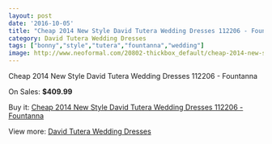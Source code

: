 ```yaml
---
layout: post
date: '2016-10-05'
title: "Cheap 2014 New Style David Tutera Wedding Dresses 112206 - Fountanna"
category: David Tutera Wedding Dresses
tags: ["bonny","style","tutera","fountanna","wedding"]
image: http://www.neoformal.com/20802-thickbox_default/cheap-2014-new-style-david-tutera-wedding-dresses-112206-fountanna.jpg
---
```

Cheap 2014 New Style David Tutera Wedding Dresses 112206 - Fountanna

On Sales: **$409.99**
<a href="https://www.neoformal.com/en/david-tutera-wedding-dresses-2014/6678-cheap-2014-new-style-david-tutera-wedding-dresses-112206-fountanna.html"><amp-img layout="responsive" width="600" height="600" src="//www.neoformal.com/20802-thickbox_default/cheap-2014-new-style-david-tutera-wedding-dresses-112206-fountanna.jpg" alt="Cheap 2014 New Style David Tutera Wedding Dresses 112206 - Fountanna 0" /></a>
<a href="https://www.neoformal.com/en/david-tutera-wedding-dresses-2014/6678-cheap-2014-new-style-david-tutera-wedding-dresses-112206-fountanna.html"><amp-img layout="responsive" width="600" height="600" src="//www.neoformal.com/20803-thickbox_default/cheap-2014-new-style-david-tutera-wedding-dresses-112206-fountanna.jpg" alt="Cheap 2014 New Style David Tutera Wedding Dresses 112206 - Fountanna 1" /></a>

Buy it: [Cheap 2014 New Style David Tutera Wedding Dresses 112206 - Fountanna](https://www.neoformal.com/en/david-tutera-wedding-dresses-2014/6678-cheap-2014-new-style-david-tutera-wedding-dresses-112206-fountanna.html "Cheap 2014 New Style David Tutera Wedding Dresses 112206 - Fountanna")

View more: [David Tutera Wedding Dresses](https://www.neoformal.com/en/97-david-tutera-wedding-dresses-2014 "David Tutera Wedding Dresses")